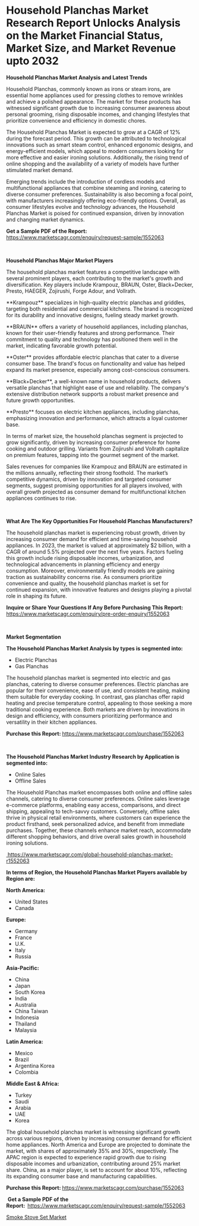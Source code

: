 <p><h1>Household Planchas Market Research Report Unlocks Analysis on the Market Financial Status, Market Size, and Market Revenue upto 2032</h1></p><p><strong>Household Planchas Market Analysis and Latest Trends</strong></p>
<p><p>Household Planchas, commonly known as irons or steam irons, are essential home appliances used for pressing clothes to remove wrinkles and achieve a polished appearance. The market for these products has witnessed significant growth due to increasing consumer awareness about personal grooming, rising disposable incomes, and changing lifestyles that prioritize convenience and efficiency in domestic chores.</p><p>The Household Planchas Market is expected to grow at a CAGR of 12% during the forecast period. This growth can be attributed to technological innovations such as smart steam control, enhanced ergonomic designs, and energy-efficient models, which appeal to modern consumers looking for more effective and easier ironing solutions. Additionally, the rising trend of online shopping and the availability of a variety of models have further stimulated market demand.</p><p>Emerging trends include the introduction of cordless models and multifunctional appliances that combine steaming and ironing, catering to diverse consumer preferences. Sustainability is also becoming a focal point, with manufacturers increasingly offering eco-friendly options. Overall, as consumer lifestyles evolve and technology advances, the Household Planchas Market is poised for continued expansion, driven by innovation and changing market dynamics.</p></p>
<p><strong>Get a Sample PDF of the Report:&nbsp;</strong> <a href="https://www.marketscagr.com/enquiry/request-sample/1552063?utm_campaign=2476&utm_medium=2&utm_source=Github&utm_content=ia&utm_term=05042025&utm_id=household-planchas">https://www.marketscagr.com/enquiry/request-sample/1552063</a></p>
<p>&nbsp;</p>
<p><strong>Household Planchas Major Market Players</strong></p>
<p><p>The household planchas market features a competitive landscape with several prominent players, each contributing to the market's growth and diversification. Key players include Krampouz, BRAUN, Oster, Black+Decker, Presto, HAEGER, Zojirushi, Forge Adour, and Vollrath.</p><p>**Krampouz** specializes in high-quality electric planchas and griddles, targeting both residential and commercial kitchens. The brand is recognized for its durability and innovative designs, fueling steady market growth. </p><p>**BRAUN** offers a variety of household appliances, including planchas, known for their user-friendly features and strong performance. Their commitment to quality and technology has positioned them well in the market, indicating favorable growth potential.</p><p>**Oster** provides affordable electric planchas that cater to a diverse consumer base. The brand's focus on functionality and value has helped expand its market presence, especially among cost-conscious consumers.</p><p>**Black+Decker**, a well-known name in household products, delivers versatile planchas that highlight ease of use and reliability. The company's extensive distribution network supports a robust market presence and future growth opportunities.</p><p>**Presto** focuses on electric kitchen appliances, including planchas, emphasizing innovation and performance, which attracts a loyal customer base. </p><p>In terms of market size, the household planchas segment is projected to grow significantly, driven by increasing consumer preference for home cooking and outdoor grilling. Variants from Zojirushi and Vollrath capitalize on premium features, tapping into the gourmet segment of the market. </p><p>Sales revenues for companies like Krampouz and BRAUN are estimated in the millions annually, reflecting their strong foothold. The market’s competitive dynamics, driven by innovation and targeted consumer segments, suggest promising opportunities for all players involved, with overall growth projected as consumer demand for multifunctional kitchen appliances continues to rise.</p></p>
<p>&nbsp;</p>
<p><strong>What Are The Key Opportunities For Household Planchas Manufacturers?</strong></p>
<p><p>The household planchas market is experiencing robust growth, driven by increasing consumer demand for efficient and time-saving household appliances. In 2023, the market is valued at approximately $2 billion, with a CAGR of around 5.5% projected over the next five years. Factors fueling this growth include rising disposable incomes, urbanization, and technological advancements in planning efficiency and energy consumption. Moreover, environmentally friendly models are gaining traction as sustainability concerns rise. As consumers prioritize convenience and quality, the household planchas market is set for continued expansion, with innovative features and designs playing a pivotal role in shaping its future.</p></p>
<p><strong>Inquire or Share Your Questions If Any Before Purchasing This Report:</strong> <a href="https://www.marketscagr.com/enquiry/pre-order-enquiry/1552063?utm_campaign=2476&utm_medium=2&utm_source=Github&utm_content=ia&utm_term=05042025&utm_id=household-planchas">https://www.marketscagr.com/enquiry/pre-order-enquiry/1552063</a></p>
<p>&nbsp;</p>
<p><strong>Market Segmentation</strong></p>
<p><strong>The Household Planchas Market Analysis by types is segmented into:</strong></p>
<p><ul><li>Electric Planchas</li><li>Gas Planchas</li></ul></p>
<p><p>The household planchas market is segmented into electric and gas planchas, catering to diverse consumer preferences. Electric planchas are popular for their convenience, ease of use, and consistent heating, making them suitable for everyday cooking. In contrast, gas planchas offer rapid heating and precise temperature control, appealing to those seeking a more traditional cooking experience. Both markets are driven by innovations in design and efficiency, with consumers prioritizing performance and versatility in their kitchen appliances.</p></p>
<p><strong>Purchase this Report:&nbsp;</strong><a href="https://www.marketscagr.com/purchase/1552063?utm_campaign=2476&utm_medium=2&utm_source=Github&utm_content=ia&utm_term=05042025&utm_id=household-planchas">https://www.marketscagr.com/purchase/1552063</a></p>
<p>&nbsp;</p>
<p><strong>The Household Planchas Market Industry Research by Application is segmented into:</strong></p>
<p><ul><li>Online Sales</li><li>Offline Sales</li></ul></p>
<p><p>The Household Planchas market encompasses both online and offline sales channels, catering to diverse consumer preferences. Online sales leverage e-commerce platforms, enabling easy access, comparisons, and direct shipping, appealing to tech-savvy customers. Conversely, offline sales thrive in physical retail environments, where customers can experience the product firsthand, seek personalized advice, and benefit from immediate purchases. Together, these channels enhance market reach, accommodate different shopping behaviors, and drive overall sales growth in household ironing solutions.</p></p>
<p><a href="https://www.marketscagr.com/global-household-planchas-market-r1552063?utm_campaign=2476&utm_medium=2&utm_source=Github&utm_content=ia&utm_term=05042025&utm_id=household-planchas">&nbsp;https://www.marketscagr.com/global-household-planchas-market-r1552063</a></p>
<p><strong>In terms of Region, the Household Planchas Market Players available by Region are:</strong></p>
<p>
    <p> <strong> North America: </strong>
        <ul>
            <li>United States</li>
            <li>Canada</li>
        </ul>
        </p> 
    <p> <strong> Europe: </strong>
        <ul>
            <li>Germany</li>
            <li>France</li>
            <li>U.K.</li>
            <li>Italy</li>
            <li>Russia</li>
        </ul>
        </p> 
    <p> <strong> Asia-Pacific: </strong>
        <ul>
            <li>China</li>
            <li>Japan</li>
            <li>South Korea</li>
            <li>India</li>
            <li>Australia</li>
            <li>China Taiwan</li>
            <li>Indonesia</li>
            <li>Thailand</li>
            <li>Malaysia</li>
        </ul>
        </p> 
    <p> <strong> Latin America: </strong>
        <ul>
            <li>Mexico</li>
            <li>Brazil</li>
            <li>Argentina Korea</li>
            <li>Colombia</li>
        </ul>
        </p> 
    <p> <strong> Middle East & Africa: </strong>
        <ul>
            <li>Turkey</li>
            <li>Saudi</li>
            <li>Arabia</li>
            <li>UAE</li>
            <li>Korea</li>
        </ul>
    </p>
    </p>
<p><p>The global household planchas market is witnessing significant growth across various regions, driven by increasing consumer demand for efficient home appliances. North America and Europe are projected to dominate the market, with shares of approximately 35% and 30%, respectively. The APAC region is expected to experience rapid growth due to rising disposable incomes and urbanization, contributing around 25% market share. China, as a major player, is set to account for about 10%, reflecting its expanding consumer base and manufacturing capabilities.</p></p>
<p><strong>Purchase this Report: </strong><a href="https://www.marketscagr.com/purchase/1552063?utm_campaign=2476&utm_medium=2&utm_source=Github&utm_content=ia&utm_term=05042025&utm_id=household-planchas">https://www.marketscagr.com/purchase/1552063</a></p>
<p>&nbsp;<strong>Get a Sample PDF of the Report:&nbsp;&nbsp;</strong><a href="https://www.marketscagr.com/enquiry/request-sample/1552063?utm_campaign=2476&utm_medium=2&utm_source=Github&utm_content=ia&utm_term=05042025&utm_id=household-planchas">https://www.marketscagr.com/enquiry/request-sample/1552063</a></p>
<p><strong></strong></p>
<p><p><a href="https://github.com/pimanoruman/Market-Research-Report-List-1/blob/main/smoke-stove-set-market.md?utm_campaign=2476&utm_medium=2&utm_source=Github&utm_content=ia&utm_term=05042025&utm_id=household-planchas">Smoke Stove Set Market</a></p></p>